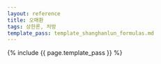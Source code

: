 ```yaml
---
layout: reference
title: 오매환
tags: 상한론, 처방
template_pass: template_shanghanlun_formulas.md
---
```



{% include {{ page.template_pass }} %}